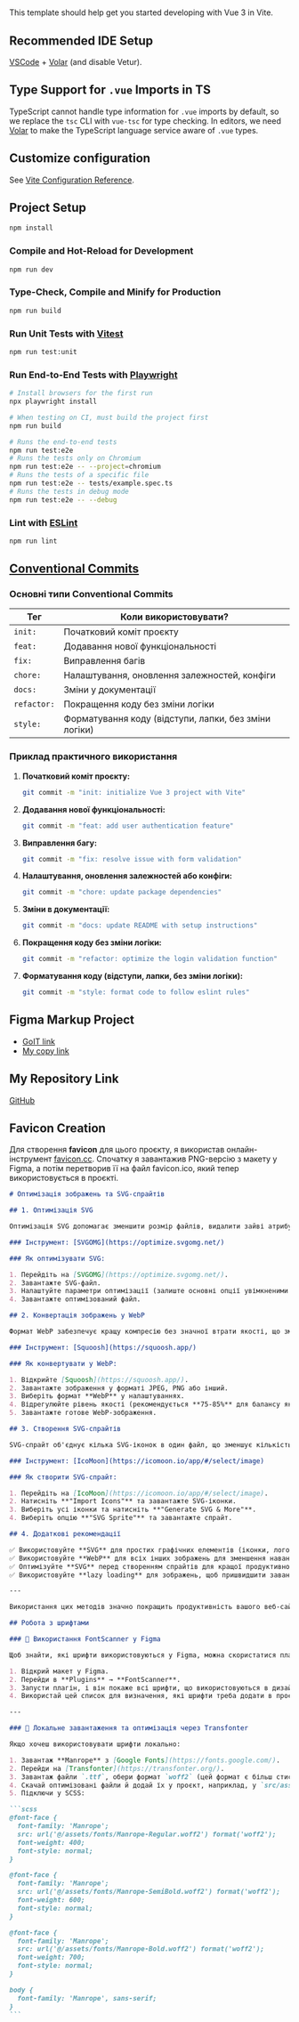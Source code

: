 #

This template should help get you started developing with Vue 3 in Vite.

## Recommended IDE Setup

[VSCode](https://code.visualstudio.com/) + [Volar](https://marketplace.visualstudio.com/items?itemName=Vue.volar) (and disable Vetur).

## Type Support for `.vue` Imports in TS

TypeScript cannot handle type information for `.vue` imports by default, so we replace the `tsc` CLI with `vue-tsc` for type checking. In editors, we need [Volar](https://marketplace.visualstudio.com/items?itemName=Vue.volar) to make the TypeScript language service aware of `.vue` types.

## Customize configuration

See [Vite Configuration Reference](https://vite.dev/config/).

## Project Setup

```sh
npm install
```

### Compile and Hot-Reload for Development

```sh
npm run dev
```

### Type-Check, Compile and Minify for Production

```sh
npm run build
```

### Run Unit Tests with [Vitest](https://vitest.dev/)

```sh
npm run test:unit
```

### Run End-to-End Tests with [Playwright](https://playwright.dev)

```sh
# Install browsers for the first run
npx playwright install

# When testing on CI, must build the project first
npm run build

# Runs the end-to-end tests
npm run test:e2e
# Runs the tests only on Chromium
npm run test:e2e -- --project=chromium
# Runs the tests of a specific file
npm run test:e2e -- tests/example.spec.ts
# Runs the tests in debug mode
npm run test:e2e -- --debug
```

### Lint with [ESLint](https://eslint.org/)

```sh
npm run lint
```

## [Conventional Commits](https://www.conventionalcommits.org/uk/v1.0.0/#summary)

### Основні типи Conventional Commits

| Тег         | Коли використовувати?                                 |
| ----------- | ----------------------------------------------------- |
| `init:`     | Початковий коміт проєкту                              |
| `feat:`     | Додавання нової функціональності                      |
| `fix:`      | Виправлення багів                                     |
| `chore:`    | Налаштування, оновлення залежностей, конфіги          |
| `docs:`     | Зміни у документації                                  |
| `refactor:` | Покращення коду без зміни логіки                      |
| `style:`    | Форматування коду (відступи, лапки, без зміни логіки) |

### Приклад практичного використання

1. **Початковий коміт проєкту:**

   ```bash
   git commit -m "init: initialize Vue 3 project with Vite"
   ```

2. **Додавання нової функціональності:**

   ```bash
   git commit -m "feat: add user authentication feature"
   ```

3. **Виправлення багу:**

   ```bash
   git commit -m "fix: resolve issue with form validation"
   ```

4. **Налаштування, оновлення залежностей або конфіги:**

   ```bash
   git commit -m "chore: update package dependencies"
   ```

5. **Зміни в документації:**

   ```bash
   git commit -m "docs: update README with setup instructions"
   ```

6. **Покращення коду без зміни логіки:**

   ```bash
   git commit -m "refactor: optimize the login validation function"
   ```

7. **Форматування коду (відступи, лапки, без зміни логіки):**

   ```bash
   git commit -m "style: format code to follow eslint rules"
   ```

## Figma Markup Project

- [GoIT link](https://www.figma.com/design/MrdZUmIfeT1bKd8u5GWLRt/English-Excellence-2.0?node-id=0-1&t=WLyOAywO8J86pYBl-1)
- [My copy link](<https://www.figma.com/design/igHYuMj2fNI1anWXZzRjR3/English-Excellence-2.0-(Copy)?node-id=0-1&t=OmwC66Iw8GOOcCZk-1>)

## My Repository Link

[GitHub](https://github.com/VorobeiIvan/english-excellence-2.0)

## Favicon Creation

Для створення **favicon** для цього проєкту, я використав онлайн-інструмент [favicon.cc](https://www.favicon.cc/). Спочатку я завантажив PNG-версію з макету у Figma, а потім перетворив її на файл favicon.ico, який тепер використовується в проєкті.

````md
# Оптимізація зображень та SVG-спрайтів

## 1. Оптимізація SVG

Оптимізація SVG допомагає зменшити розмір файлів, видалити зайві атрибути та покращити продуктивність.

### Інструмент: [SVGOMG](https://optimize.svgomg.net/)

### Як оптимізувати SVG:

1. Перейдіть на [SVGOMG](https://optimize.svgomg.net/).
2. Завантажте SVG-файл.
3. Налаштуйте параметри оптимізації (залиште основні опції увімкненими для кращої оптимізації).
4. Завантажте оптимізований файл.

## 2. Конвертація зображень у WebP

Формат WebP забезпечує кращу компресію без значної втрати якості, що зменшує розмір файлів і прискорює завантаження сайту.

### Інструмент: [Squoosh](https://squoosh.app/)

### Як конвертувати у WebP:

1. Відкрийте [Squoosh](https://squoosh.app/).
2. Завантажте зображення у форматі JPEG, PNG або інший.
3. Виберіть формат **WebP** у налаштуваннях.
4. Відрегулюйте рівень якості (рекомендується **75-85%** для балансу якості та розміру).
5. Завантажте готове WebP-зображення.

## 3. Створення SVG-спрайтів

SVG-спрайт об'єднує кілька SVG-іконок в один файл, що зменшує кількість запитів до сервера.

### Інструмент: [IcoMoon](https://icomoon.io/app/#/select/image)

### Як створити SVG-спрайт:

1. Перейдіть на [IcoMoon](https://icomoon.io/app/#/select/image).
2. Натисніть **"Import Icons"** та завантажте SVG-іконки.
3. Виберіть усі іконки та натисніть **"Generate SVG & More"**.
4. Виберіть опцію **"SVG Sprite"** та завантажте спрайт.

## 4. Додаткові рекомендації

✅ Використовуйте **SVG** для простих графічних елементів (іконки, логотипи).  
✅ Використовуйте **WebP** для всіх інших зображень для зменшення навантаження на сторінку.  
✅ Оптимізуйте **SVG** перед створенням спрайтів для кращої продуктивності.  
✅ Використовуйте **lazy loading** для зображень, щоб пришвидшити завантаження сторінок.

---

Використання цих методів значно покращить продуктивність вашого веб-сайту! 🚀

## Робота з шрифтами

### 🎨 Використання FontScanner у Figma

Щоб знайти, які шрифти використовуються у Figma, можна скористатися плагіном **FontScanner**. Він дозволяє зібрати всі шрифти з поточного файлу та компонентів:

1. Відкрий макет у Figma.
2. Перейди в **Plugins** → **FontScanner**.
3. Запусти плагін, і він покаже всі шрифти, що використовуються в дизайні.
4. Використай цей список для визначення, які шрифти треба додати в проєкт.

---

### 🔹 Локальне завантаження та оптимізація через Transfonter

Якщо хочеш використовувати шрифти локально:

1. Завантаж **Manrope** з [Google Fonts](https://fonts.google.com/).
2. Перейди на [Transfonter](https://transfonter.org/).
3. Завантаж файли `.ttf`, обери формат `woff2` (цей формат є більш стиснутим і оптимізованим для веб-ресурсів) і натисни **Convert**.
4. Скачай оптимізовані файли й додай їх у проєкт, наприклад, у `src/assets/fonts/`.
5. Підключи у SCSS:

```scss
@font-face {
  font-family: 'Manrope';
  src: url('@/assets/fonts/Manrope-Regular.woff2') format('woff2');
  font-weight: 400;
  font-style: normal;
}

@font-face {
  font-family: 'Manrope';
  src: url('@/assets/fonts/Manrope-SemiBold.woff2') format('woff2');
  font-weight: 600;
  font-style: normal;
}

@font-face {
  font-family: 'Manrope';
  src: url('@/assets/fonts/Manrope-Bold.woff2') format('woff2');
  font-weight: 700;
  font-style: normal;
}

body {
  font-family: 'Manrope', sans-serif;
}
```
````
